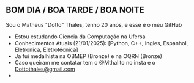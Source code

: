 ## BOM DIA / BOA TARDE / BOA NOITE

Sou o Matheus "Dotto" Thales, tenho 20 anos, e esse é o meu GitHub

- Estou estudando Ciencia da Computação na Ufersa
- Conhecimentos Atuais (21/01/2025): [Python, C++, Ingles, Espanhol, Eletronica, Eletrotécnica]
- Ja fui medalhista na OBMEP (Bronze) e na OQRN (Bronze)
- Caso queiram me contatar tem o @Mthalito no insta e o Dottothales@gmail.com
- 



 
